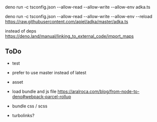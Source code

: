 deno run -c tsconfig.json --allow-read --allow-write --allow-env adka.ts

deno run -c tsconfig.json --allow-read --allow-write --allow-env --reload https://raw.githubusercontent.com/apiel/adka/master/adka.ts


instead of deps
https://deno.land/manual/linking_to_external_code/import_maps


## ToDo

- test

- prefer to use master instead of latest

- asset
- load bundle and js file
    https://aralroca.com/blog/from-node-to-deno#webpack-parcel-rollup
- bundle css / scss
- turbolinks?
